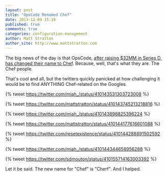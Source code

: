 ```yaml
---
layout: post
title: "OpsCode Renamed Chef"
date: 2013-12-09 15:19
published: true
comments: true
categories: configuration-management
author: Matt Stratton
author_site: http://www.mattstratton.com
---
```

The big news of the day is that OpsCode, [after raising $32MM in Series D, has changed their name to Chef](http://pulse2.com/2013/12/09/opscode-chef-32-million-98296/). Because, well, that's what they are. The Chef people.

That's cool and all, but the twitters quickly panicked at how challenging it would be to find ANYTHING Chef-related on the Googles.

{% tweet https://twitter.com/miah_/status/410143531303723008 %}

{% tweet https://twitter.com/mattstratton/status/410143745213218816 %}

{% tweet https://twitter.com/miah_/status/410143898825396224 %}

{% tweet https://twitter.com/mattstratton/status/410144177616601088 %}

{% tweet https://twitter.com/resetexistence/status/410144288891502592 %}

{% tweet https://twitter.com/miah_/status/410144344658956288 %}

{% tweet https://twitter.com/sdmouton/status/410155714163003392 %}

Let it be said. The new name for "Chef" is "Cherf". And I helped.


